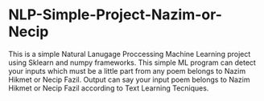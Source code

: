 # NLP-Simple-Project-Nazim-or-Necip
This is  a simple Natural Lanugage Proccessing Machine Learning project using Sklearn and numpy frameworks.
This simple ML program can detect your inputs which must be a little part from any poem belongs to Nazim Hikmet or Necip Fazil.
Output can say your input poem belongs to Nazim Hikmet or Necip Fazil according to Text Learning Tecniques.
